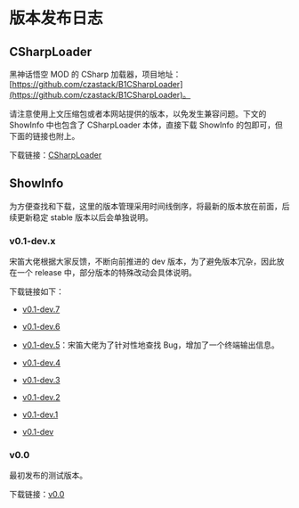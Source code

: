 # 版本发布日志

## CSharpLoader

黑神话悟空 MOD 的 CSharp 加载器，项目地址：[https://github.com/czastack/B1CSharpLoader](https://github.com/czastack/B1CSharpLoader)。

请注意使用上文压缩包或者本网站提供的版本，以免发生兼容问题。下文的 ShowInfo 中也包含了 CSharpLoader 本体，直接下载 ShowInfo 的包即可，但下面的链接也附上。

下载链接：[CSharpLoader](https://gitee.com/DavidingPlus/b1-showinfo/releases/download/CSharpLoader/CSharpLoader.zip)

## ShowInfo

为方便查找和下载，这里的版本管理采用时间线倒序，将最新的版本放在前面，后续更新稳定 stable 版本以后会单独说明。

### v0.1-dev.x

宋笛大佬根据大家反馈，不断向前推进的 dev 版本，为了避免版本冗杂，因此放在一个 release 中，部分版本的特殊改动会具体说明。

下载链接如下：

- [v0.1-dev.7](https://gitee.com/DavidingPlus/b1-showinfo/releases/download/v0.1-dev.x/v0.1-dev.7.zip)

- [v0.1-dev.6](https://gitee.com/DavidingPlus/b1-showinfo/releases/download/v0.1-dev.x/v0.1-dev.6.zip)

- [v0.1-dev.5](https://gitee.com/DavidingPlus/b1-showinfo/releases/download/v0.1-dev.x/v0.1-dev.5.zip)：宋笛大佬为了针对性地查找 Bug，增加了一个终端输出信息。

- [v0.1-dev.4](https://gitee.com/DavidingPlus/b1-showinfo/releases/download/v0.1-dev.x/v0.1-dev.4.zip)

- [v0.1-dev.3](https://gitee.com/DavidingPlus/b1-showinfo/releases/download/v0.1-dev.x/v0.1-dev.3.zip)

- [v0.1-dev.2](https://gitee.com/DavidingPlus/b1-showinfo/releases/download/v0.1-dev.x/v0.1-dev.2.zip)

- [v0.1-dev.1](https://gitee.com/DavidingPlus/b1-showinfo/releases/download/v0.1-dev.x/v0.1-dev.1.zip)

- [v0.1-dev](https://gitee.com/DavidingPlus/b1-showinfo/releases/download/v0.1-dev.x/v0.1-dev.zip)

### v0.0

最初发布的测试版本。

下载链接：[v0.0](https://gitee.com/DavidingPlus/b1-showinfo/releases/download/v0.0/v0.0.zip)

